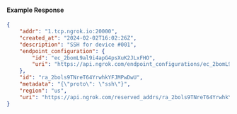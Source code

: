 <!-- Code generated for API Clients. DO NOT EDIT. -->

#### Example Response

```json
{
	"addr": "1.tcp.ngrok.io:20000",
	"created_at": "2024-02-02T16:02:26Z",
	"description": "SSH for device #001",
	"endpoint_configuration": {
		"id": "ec_2bomL9al9i4apG4psXuK2JLxFHO",
		"uri": "https://api.ngrok.com/endpoint_configurations/ec_2bomL9al9i4apG4psXuK2JLxFHO"
	},
	"id": "ra_2bols9TNreT64YrwhkYFJMPwDwU",
	"metadata": "{\"proto\": \"ssh\"}",
	"region": "us",
	"uri": "https://api.ngrok.com/reserved_addrs/ra_2bols9TNreT64YrwhkYFJMPwDwU"
}
```

